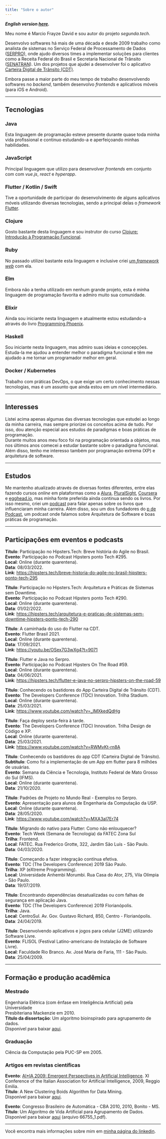 ```yaml
---
title: "Sobre o autor"
---
```


_**English version [here](/about).**_
  
Meu nome é Marcio Frayze David e sou autor do projeto *segunda.tech*.
  
Desenvolvo softwares há mais de uma década e desde 2009 trabalho como
analista de sistemas no Serviço Federal de Processamento de Dados
([SERPRO](https://serpro.gov.br)), onde ajudo diversos times a
implementar soluções para clientes como a Receita Federal do Brasil e
Secretaria Nacional de Trânsito ([SENATRAN](https://www.gov.br/infraestrutura/pt-br/assuntos/transito/senatran)). 
Um dos projetos que ajudei a desenvolver foi o aplicativo
[Carteira Digital de Trânsito (CDT)](https://servicos.serpro.gov.br/carteira-digital).  

Embora passe a maior parte do meu tempo de trabalho desenvolvendo softwares
no *backend*, também desenvolvo *frontends* e aplicativos móveis (para iOS e
Android).

---

## Tecnologias

### Java
Esta linguagem de programação esteve presente durante quase toda minha vida
profissional e continuo estudando-a e aperfeiçoando minhas habilidades.

### JavaScript
Principal linguagem que utilizo para desenvolver *frontends* em conjunto com
com *vue.js*, *react* e *hyperapp*.

### Flutter / Kotlin / Swift
Tive a oportunidade de participar do desenvolvimento de alguns aplicativos
móveis utilizando diversas tecnologias, sendo a principal delas o *framework* 
[Flutter](https://flutter.dev).

### Clojure
Gosto bastante desta linguagem e sou instrutor do curso [Clojure: Introdução à Programação Funcional](https://segunda.tech/clojure).

### Ruby
No passado utilizei bastante esta linguagem e inclusive criei [um *framework web*](https://github.com/marciofrayze/rackstep) com ela.

### Elm
Embora não a tenha utilizado em nenhum grande projeto, esta é minha linguagem de programação favorita e admiro muito
sua comunidade.

### Elixir
Ainda sou iniciante nesta linguagem e atualmente  estou estudando-a através do livro <a href="https://pragprog.com/titles/phoenix14/programming-phoenix-1-4" target=_blank>Programming Phoenix</a>.

### Haskell
Sou iniciante nesta linguagem, mas admiro suas ideias e concepções. Estuda-la me ajudou a entender melhor o paradigma funcional e têm me ajudado a me tornar um programador melhor em geral.

### Docker / Kubernetes
Trabalho com práticas DevOps, o que exige um certo conhecimento nessas tecnologias, mas
é um assunto que ainda estou em um nível intermediário.

---

## Interesses
Listei acima apenas algumas das diversas tecnologias que estudei ao longo da
minha carreira, mas sempre priorizei os conceitos acima de tudo. Por isso,
dou atenção especial aos estudos de paradigmas e boas práticas de programação.  
Durante muitos anos meu foco foi na programação orientada a objetos, mas nos
últimos anos comecei a estudar bastante sobre o paradigma funcional.  
Além disso, tenho me interesso também por programação extrema (XP) e arquitetura de software.  

---

## Estudos
Me mantenho atualizado através de diversas fontes diferentes, entre elas
fazendo cursos *online* em plataformas como a [Alura](https://alura.com.br), [PluralSight](https://pluralsight.com), [Coursera](https://coursera.org) e [egghead.io](https://egghead.io),
mas minha fonte preferida ainda continua sendo os livros. Por isso mesmo, criei
um [podcast](https://segunda.tech/tags/podcast/) para falar apenas sobre os
livros que influenciaram minha carreira. Além disso, sou um dos fundadores do [p de Podcast](https://anchor.fm/pdepodcast/), um podcast onde falamos sobre Arquitetura de Software e boas práticas de programação.

---

## Participações em eventos e podcasts
**Título**: Participação no Hipsters.Tech: Breve história do Agile no Brasil.  
**Evento**: Participação no Podcast Hipsters ponto Tech #295.  
**Local**: Online (durante quarentena).  
**Data**: 08/03/2022.  
**Link**: https://hipsters.tech/breve-historia-do-agile-no-brasil-hipsters-ponto-tech-295  

**Título**: Participação no Hipsters.Tech: Arquitetura e Práticas de Sistemas sem Downtime.  
**Evento**: Participação no Podcast Hipsters ponto Tech #290.  
**Local**: Online (durante quarentena).  
**Data**: 01/02/2022.  
**Link**: https://hipsters.tech/arquitetura-e-praticas-de-sistemas-sem-downtime-hipsters-ponto-tech-290  

**Título**: A caminhada do uso do Flutter na CDT.  
**Evento**: Flutter Brasil 2021.  
**Local**: Online (durante quarentena).  
**Data**: 17/09/2021.  
**Link**: https://youtu.be/OSex7G3wXg4?t=9071  

**Título**: Flutter e Java no Serpro.  
**Evento**: Participação no Podcast Hipsters On The Road #59.  
**Local**: Online (durante quarentena).  
**Data**: 04/06/2021.  
**Link**: https://hipsters.tech/flutter-e-java-no-serpro-hipsters-on-the-road-59

**Título**: Conhecendo os bastidores do App Carteira Digital de Trânsito (CDT).  
**Evento**: The Developers Conference (TDC) Innovation. Trilha Stadium.  
**Local**: Online (durante quarentena).  
**Data**: 25/03/2021.  
**Link**: https://www.youtube.com/watch?v=_IMXkedQdHg

**Título**: Faça deploy sexta-feira à tarde.  
**Evento**: The Developers Conference (TDC) Innovation. Trilha Design de Código e XP.  
**Local**: Online (durante quarentena).  
**Data**: 25/03/2021.  
**Link**: https://www.youtube.com/watch?v=RWMvKt-rn8A

**Título**: Conhecendo os bastidores do app CDT (Carteira Digital de Trânsito).  
**Subtítulo**: Como foi a implementação de um App em flutter para 8 milhões de usuárias.  
**Evento**: Semana da Ciência e Tecnologia, Instituto Federal de Mato Grosso do Sul (IFMS).  
**Local**: Online (durante quarentena).  
**Data**: 21/10/2020.  

**Título**: Padrões de Projeto no Mundo Real - Exemplos no Serpro.  
**Evento**: Apresentação para alunos de Engenharia da Computação da USP.  
**Local**: Online (durante quarentena).  
**Data**: 28/05/2020.  
**Link**: https://www.youtube.com/watch?v=MXA3aI7Er74  

**Título**: Migrando do nativo para Flutter: Como não enlouquecer?  
**Evento**: Tech Week (Semana de Tecnologia) da FATEC Zona Sul  
**Trilha**: Frontend.  
**Local**: FATEC. Rua Frederico Grotte, 322, Jardim São Luís - São Paulo.  
**Data**: 04/03/2020.  

**Título**: Começando a fazer integração contínua efetiva.  
**Evento**: TDC (The Developers Conference) 2019 São Paulo.  
**Trilha**: XP (eXtreme Programming).  
**Local**:  Universidade Anhembi Morumbi. Rua Casa do Ator, 275, Vila Olímpia - São Paulo.  
**Data**: 19/07/2019.  

**Título**: Encontrando dependências desatualizadas ou com falhas de segurança em aplicação Java.  
**Evento**: TDC (The Developers Conference) 2019 Florianópolis.  
**Trilha**: Java.  
**Local**: CentroSul. Av. Gov. Gustavo Richard, 850, Centro - Florianópolis.  
**Data**: 24/04/2019.  

**Título**: Desenvolvendo aplicativos e jogos para celular (J2ME) utilizando Software Livre.  
**Evento**: FLISOL (Festival Latino-americano de Instalação de Software Livre).  
**Local**: Faculdade Rio Branco. Av. José Maria de Faria, 111 - São Paulo.  
**Data**: 25/04/2009.  

---

## Formação e produção acadêmica
### Mestrado
Engenharia Elétrica (com ênfase em Inteligência Artificial) pela Universidade  
Presbiteriana Mackenzie em 2010.  
**Título da dissertação**: Um algoritmo bioinspirado para agrupamento de dados.  
Disponível para baixar [aqui](http://tede.mackenzie.br/jspui/bitstream/tede/1519/1/Marcio%20Frayze%20David.pdf).

### Graduação
Ciência da Computação pela PUC-SP em 2005.  

### Artigos em revistas científicas
**Evento**: [AI*IA 2009: Emergent Perspectives in Artificial Intelligence](https://www.springer.com/gp/book/9783642102905). XI Conference of the Italian Association for Artificial Intelligence, 2009, Reggio Emilia.  
**Título**: A New Clustering Boids Algorithm for Data Mining.  
Disponível para baixar [aqui](https://pdfs.semanticscholar.org/669d/f2ac2f54502d926788953911fc8ff622091e.pdf).

**Evento**: Congresso Brasileiro de Automática - CBA 2010, 2010, Bonito - MS.  
**Título**: Um Algoritmo de Vida Artificial para Agrupamento de Dados.  
Disponível para baixar [aqui](https://www.sba.org.br/Proceedings/CBA/CBA2010.zip) (arquivo 66755_1.pdf).

---

Você encontra mais informações sobre mim em [minha página do linkedin](https://www.linkedin.com/in/marcio-frayze).
